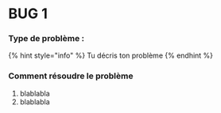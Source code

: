 # BUG 1

### Type de problème :

{% hint style="info" %}
Tu décris ton problème
{% endhint %}

### Comment résoudre le problème

1. blablabla
2. blablabla
